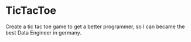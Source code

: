 # TicTacToe
Create a tic tac toe game to get a better programmer, so I can became the best Data Engineer in germany.
